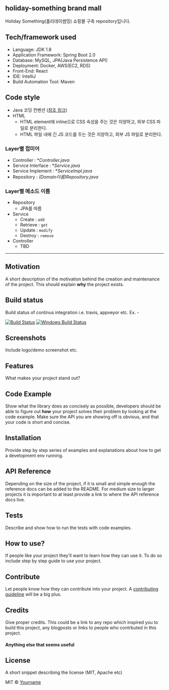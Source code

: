 ## holiday-something brand mall
Holiday Something(홀리데이썸띵) 쇼핑몰 구축 repository입니다.

## Tech/framework used
- Language: JDK 1.8
- Application Framework: Spring Boot 2.0
- Database: MySQL, JPA(Java Persistence API)
- Deployment: Docker, AWS(EC2, RDS)
- Front-End: React
- IDE: IntelliJ
- Build Automation Tool: Maven

## Code style
- Java 코딩 컨벤션 ([참조 링크](http://kwangshin.pe.kr/blog/java-code-conventions-%EC%9E%90%EB%B0%94-%EC%BD%94%EB%94%A9-%EA%B7%9C%EC%B9%99/))
- HTML
  - HTML element에 inline으로 CSS 속성을 주는 것은 지양하고, 외부 CSS 파일로 분리한다.
  - HTML 파일 내에 긴 JS 코드를 두는 것은 지양하고, 외부 JS 파일로 분리한다.
  
### Layer별 접미어
- Controller : **Controller.java*
- Service Interface : **Service.java*
- Service Implement : **ServiceImpl.java*
- Repository : *(Domain이름)Repository.java*

### Layer별 메소드 이름
- Repository
  - JPA를 따름
- Service
  - Create : `add`
  - Retrieve : `get`
  - Update : `modify`
  - Destroy : `remove`
- Controller
  - TBD

---
 
## Motivation
A short description of the motivation behind the creation and maintenance of the project. This should explain **why** the project exists.

## Build status
Build status of continus integration i.e. travis, appveyor etc. Ex. -

[![Build Status](https://travis-ci.org/akashnimare/foco.svg?branch=master)](https://travis-ci.org/akashnimare/foco)
[![Windows Build Status](https://ci.appveyor.com/api/projects/status/github/akashnimare/foco?branch=master&svg=true)](https://ci.appveyor.com/project/akashnimare/foco/branch/master)

## Screenshots
Include logo/demo screenshot etc.

## Features
What makes your project stand out?

## Code Example
Show what the library does as concisely as possible, developers should be able to figure out **how** your project solves their problem by looking at the code example. Make sure the API you are showing off is obvious, and that your code is short and concise.

## Installation
Provide step by step series of examples and explanations about how to get a development env running.

## API Reference
Depending on the size of the project, if it is small and simple enough the reference docs can be added to the README. For medium size to larger projects it is important to at least provide a link to where the API reference docs live.

## Tests
Describe and show how to run the tests with code examples.

## How to use?
If people like your project they’ll want to learn how they can use it. To do so include step by step guide to use your project.

## Contribute
Let people know how they can contribute into your project. A [contributing guideline](https://github.com/zulip/zulip-electron/blob/master/CONTRIBUTING.md) will be a big plus.

## Credits
Give proper credits. This could be a link to any repo which inspired you to build this project, any blogposts or links to people who contrbuted in this project.

#### Anything else that seems useful

## License
A short snippet describing the license (MIT, Apache etc)

MIT © [Yourname]()
